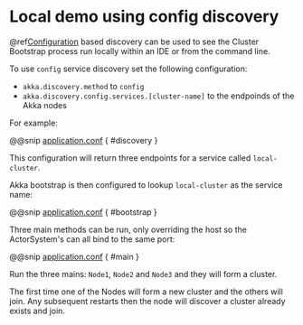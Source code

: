# Local demo using config discovery

@ref[Configuration](../../discovery/index.md#discovery-method-configuration) based discovery can be used to see the 
Cluster Bootstrap process run locally within an IDE or from the command line.

To use `config` service discovery set the following configuration:

* `akka.discovery.method` to `config`
* `akka.discovery.config.services.[cluster-name]` to the endpoinds of the Akka nodes

For example:

@@snip [application.conf]($management$/bootstrap-demo/local/src/main/resources/application.conf) { #discovery }

This configuration will return three endpoints for a service called `local-cluster`.

Akka bootstrap is then configured to lookup `local-cluster` as the service name:

@@snip [application.conf]($management$/bootstrap-demo/local/src/main/resources/application.conf) { #bootstrap }

Three main methods can be run, only overriding the host so the ActorSystem's can all bind to the same port:

@@snip [application.conf]($management$/bootstrap-demo/local/src/main/scala/akka/cluster/bootstrap/Main.scala) { #main }

Run the three mains: `Node1`, `Node2` and `Node3` and they will form a cluster.

The first time one of the Nodes will form a new cluster and the others will join. Any subsequent restarts
then the node will discover a cluster already exists and join.



